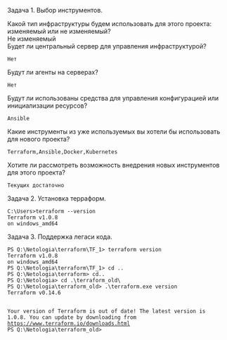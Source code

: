 <p class="has-line-data" data-line-start="0" data-line-end="1">Задача 1. Выбор инструментов.</p>
<p class="has-line-data" data-line-start="2" data-line-end="5">Какой тип инфраструктуры будем использовать для этого проекта: изменяемый или не изменяемый?<br>
Не изменяемый<br>
Будет ли центральный сервер для управления инфраструктурой?</p>
<pre><code>Нет
</code></pre>
<p class="has-line-data" data-line-start="7" data-line-end="8">Будут ли агенты на серверах?</p>
<pre><code>Нет
</code></pre>
<p class="has-line-data" data-line-start="10" data-line-end="11">Будут ли использованы средства для управления конфигурацией или инициализации ресурсов?</p>
<pre><code>Ansible
</code></pre>
<p class="has-line-data" data-line-start="14" data-line-end="15">Какие инструменты из уже используемых вы хотели бы использовать для нового проекта?</p>
<pre><code>Terraform,Ansible,Docker,Kubernetes
</code></pre>
<p class="has-line-data" data-line-start="17" data-line-end="18">Хотите ли рассмотреть возможность внедрения новых инструментов для этого проекта?</p>
<pre><code>Текущих достаточно
</code></pre>
<p class="has-line-data" data-line-start="20" data-line-end="21">Задача 2. Установка терраформ.</p>
<pre><code>C:\Users&gt;terraform --version
Terraform v1.0.8
on windows_amd64
</code></pre>
<p class="has-line-data" data-line-start="27" data-line-end="28">Задача 3. Поддержка легаси кода.</p>
<pre><code>PS Q:\Netologia\terraform\TF_1&gt; terraform version
Terraform v1.0.8
on windows_amd64
PS Q:\Netologia\terraform\TF_1&gt; cd ..
PS Q:\Netologia\terraform&gt; cd..
PS Q:\Netologia&gt; cd .\terraform_old\
PS Q:\Netologia\terraform_old&gt; .\terraform.exe version
Terraform v0.14.6

Your version of Terraform is out of date! The latest version
is 1.0.8. You can update by downloading from https://www.terraform.io/downloads.html
PS Q:\Netologia\terraform_old&gt; </code></pre>
